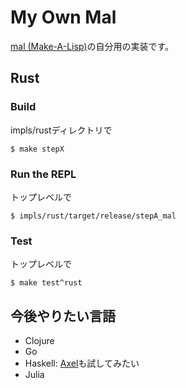 # My Own Mal

[mal (Make-A-Lisp)](https://github.com/kanaka/mal)の自分用の実装です。

## Rust

### Build

impls/rustディレクトリで

```
$ make stepX
```

### Run the REPL

トップレベルで
```
$ impls/rust/target/release/stepA_mal
```

### Test

トップレベルで
```
$ make test^rust
```

## 今後やりたい言語

- Clojure
- Go
- Haskell: [Axel](https://axellang.github.io/)も試してみたい
- Julia